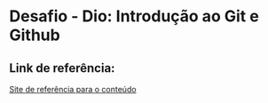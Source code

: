 # Desafio - Dio: Introdução ao Git e Github

## Link de referência:
[Site de referência para o conteúdo](https://blog.dankicode.com/introducao-ao-git-e-github/#introducao-ao-git)
